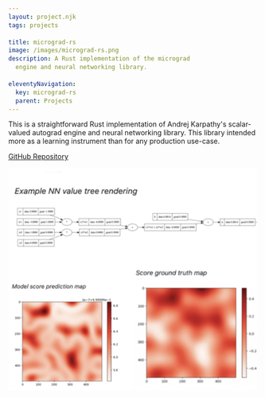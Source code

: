 ```yaml
---
layout: project.njk
tags: projects

title: micrograd-rs
image: /images/micrograd-rs.png
description: A Rust implementation of the micrograd
  engine and neural networking library.

eleventyNavigation:
  key: micrograd-rs
  parent: Projects
---
```


This is a straightforward Rust implementation of Andrej Karpathy's scalar-valued
autograd engine and neural networking library. This library intended more as
a learning instrument than for any production use-case.

[GitHub Repository](https://github.com/danielway/micrograd-rs)

<img src="/images/micrograd-rs.png" alt="micrograd-rs" width="500px" />

